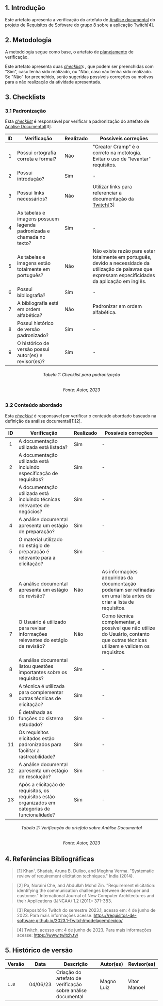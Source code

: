 ## 1. Introdução

Este artefato apresenta a verificação do artefato de [Análise documental](https://requisitos-de-software.github.io/2023.1-Twitch/elicitacao/tecnicas/AnaliseDeDocumento/#1-introducao) do projeto de Requisitos de Software do [grupo 8 ](https://github.com/Requisitos-de-Software/2023.1-Twitch) sobre a aplicação [Twitch](https://www.twitch.tv/)[4].

## 2. Metodologia 

A metodologia segue como base, o artefato de [planejamento](https://requisitos-de-software.github.io/2023.1-Petz/analise/planejamento/) de verificação.

Este artefato apresenta duas _[checklist](../planejamento/glossario.md#Checklist)s_ , que podem ser preenchidas com "Sim", caso tenha sido realizado, ou "Não, caso não tenha sido realizado. Se "Não" for preenchido, serão sugeridas possíveis correções ou motivos para a não realização da atividade apresentada. 

## 3. Checklists

### 3.1 Padronização

Esta  _[checklist](../planejamento/glossario.md#Checklist)_ é responsável por verificar a padronização do artefato de [Análise Documental](https://requisitos-de-software.github.io/2023.1-Twitch/elicitacao/tecnicas/AnaliseDeDocumento/#1-introducao)[3].

<center>

| ID | Verificação | Realizado | Possíveis correções |
|:-:|--|--|--|
| 1 | Possui ortografia correta e formal? | Não | "Creator Cramp" é o correto na metologia. Evitar o uso de "levantar" requisitos.  |
| 2 | Possui introdução? | Sim | - |
| 3 | Possui links necessários? | Não | Utilizar links para referenciar a documentação da [Twitch](https://www.twitch.tv/)[3] |
| 4 | As tabelas e imagens possuem legenda padronizada e chamada no texto? | Sim | - |
| 5 | As tabelas e imagens estão totalmente em português? | Não | Não existe razão para estar totalmente em português, devido a necessidade da utilização de palavras que expressam especificidades da aplicação em inglês. |
| 6 | Possui bibliografia? | Sim | - |
| 7 | A bibliografia está em ordem alfabética? | Não | Padronizar em ordem alfabética. |
| 8 | Possui histórico de versão padronizado? | Sim | - |
| 9 | O histórico de versão possui autor(es) e revisor(es)? | Sim | - |

</center>

<h6 align="center">Tabela 1: Checklist para padronização</h6>
<h6 align="center">Fonte: Autor, 2023</h6>

### 3.2 Conteúdo abordado

Esta  _[checklist](../planejamento/glossario.md#Checklist)_ é responsável por verificar o conteúdo abordado baseado na definição da análise documental[1][2].

<center>

| ID | Verificação | Realizado | Possíveis correções |
|:-:|--|--|--|
| 1 | A documentação utilizada está listada? | Sim | - |
| 2 | A documentação utilizada está incluindo especificação de requisitos? | Sim | - |
| 3 | A documentação utilizada está incluindo técnicas relevantes de negócios?| Sim | - |
| 4 | A análise documental apresenta um estágio de preparação? | Sim | - |
| 5 | O material utilizado no estágio de preparação é relevante para a elicitação? | Sim | - |
| 6 | A análise documental apresenta um estágio de revisão? | Não | As informações adquiridas da documentação poderiam ser refinadas em uma lista antes de criar a lista de requisitos.|
| 7 | O Usuário é utilizado para revisar informações relevantes do estágio de revisão? | Não | Como técnica complementar, é possível que não utilize do Usuário, contanto que outras técnicas utilizem e validem os requisitos. |
| 8 | A análise documental listou questões importantes sobre os requisitos? | Sim | - |
| 9 | A técnica é utilizada para complementar outras técnicas de elicitação? | Sim | - |
| 10 | É detalhada as funções do sistema estudado? | Sim | - |
| 11 | Os requisitos elicitados estão padronizados para facilitar a rastreabilidade? | Sim | - |
| 12 | A análise documental apresenta um estágio de resolução?  | Sim | - |
| 13 | Após a elicitação de requisitos, os requisitos estão organizados em categorias de funcionalidade?  | Sim | - |





</center>

<h6 align="center">Tabela 2: Verificação do artefato sobre Análise Documental </h6>
<h6 align="center">Fonte: Autor, 2023</h6>

## 4. Referências Bibliográficas

> [1] Khan¹, Shadab, Aruna B. Dulloo, and Meghna Verma. "Systematic review of requirement elicitation techniques." India (2014).

> [2] Pa, Noraini Che, and Abdullah Mohd Zin. "Requirement elicitation: identifying the communication challenges between developer and customer." International Journal of New Computer Architectures and their Applications (IJNCAA) 1.2 (2011): 371-383.

> [3] Repositório Twitch do semestre 2023.1, acesso em: 4 de junho de 2023. Para mais informações acesse: <https://requisitos-de-software.github.io/2023.1-Twitch/modelagem/lexico/>

> [4] Twitch, acesso em: 4 de junho de 2023. Para mais informações acesse: <https://www.twitch.tv/>

## 5. Histórico de versão

| Versão | Data     | Descrição                                        | Autor(es)   | Revisor(es)   |
| ------ | -------- | ------------------------------------------------ | ----------- | ------------- |
| `1.0`  | 04/06/23 | Criação do artefato de verificação sobre análise documental | Magno Luiz | Vitor Manoel |